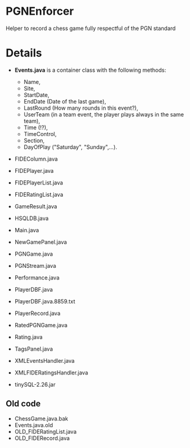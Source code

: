 # PGNEnforcer
Helper to record a chess game fully respectful of the PGN standard

# Details

* **Events.java** is a container class with the following methods:
  * Name,
  * Site,
  * StartDate,
  * EndDate (Date of the last game),
  * LastRound (How many rounds in this event?),
  * UserTeam (in a team event, the player plays always in the same team),
  * Time (!?),
  * TimeControl,
  * Section,
  * DayOfPlay ("Saturday", "Sunday",...).


* FIDEColumn.java
* FIDEPlayer.java
* FIDEPlayerList.java
* FIDERatingList.java
* GameResult.java
* HSQLDB.java
* Main.java
* NewGamePanel.java
* PGNGame.java
* PGNStream.java
* Performance.java
* PlayerDBF.java
* PlayerDBF.java.8859.txt
* PlayerRecord.java
* RatedPGNGame.java
* Rating.java
* TagsPanel.java
* XMLEventsHandler.java
* XMLFIDERatingsHandler.java
* tinySQL-2.26.jar

## Old code

* ChessGame.java.bak
* Events.java.old
* OLD_FIDERatingList.java
* OLD_FIDERecord.java
